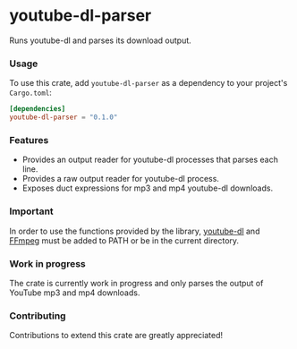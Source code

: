 # youtube-dl-parser

Runs youtube-dl and parses its download output.

### Usage

To use this crate, add `youtube-dl-parser` as a dependency to your project's `Cargo.toml`:

```toml
[dependencies]
youtube-dl-parser = "0.1.0"
```

### Features

* Provides an output reader for youtube-dl processes that parses each line.
* Provides a raw output reader for youtube-dl process.
* Exposes duct expressions for mp3 and mp4 youtube-dl downloads.

### Important

In order to use the functions provided by the library, [youtube-dl](https://github.com/ytdl-org/youtube-dl)
and [FFmpeg](https://github.com/FFmpeg/FFmpeg) must be added to PATH or be in the current directory.

### Work in progress

The crate is currently work in progress and only parses the output of YouTube mp3 and mp4 downloads.

### Contributing

Contributions to extend this crate are greatly appreciated!